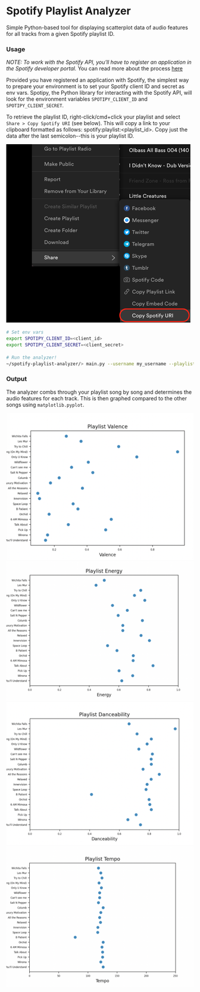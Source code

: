 # Spotify Playlist Analyzer
Simple Python-based tool for displaying scatterplot data of audio features for all tracks from a given Spotify playlist ID.

### Usage
*NOTE: To work with the Spotify API, you'll have to register an application in the Spotify developer portal.* You can read more about the process [here](https://developer.spotify.com/documentation/web-api/quick-start/#set-up-your-account)

Provided you have registered an application with Spotify, the simplest way to prepare your environment is to set your Spotify client ID and secret as env vars. Spotipy, the Python library for interacting with the Spotify API, will look for the environment variables `SPOTIPY_CLIENT_ID` and `SPOTIPY_CLIENT_SECRET`.

To retrieve the playlist ID, right-click/cmd+click your playlist and select `Share > Copy Spotify URI` (see below). This will copy a link to your clipboard formatted as follows: spotify:playlist:<playlist_id>. Copy just the data after the last semicolon--this is your playlist ID.

![Alt text](docs/img/playlist_id.png?raw=true "Retrieving Playlist ID")

```bash
# Set env vars
export SPOTIPY_CLIENT_ID=<client_id>
export SPOTIPY_CLIENT_SECRET=<client_secret>

# Run the analyzer!
~/spotify-playlist-analyzer/> main.py --username my_username --playlist playlist_id
```

### Output
The analyzer combs through your playlist song by song and determines the audio features for each track. This is then graphed compared to the other songs using `matplotlib.pyplot`.

![Alt text](docs/img/valence.png?raw=true "Valence")
![Alt text](docs/img/energy.png?raw=true "Energy")
![Alt text](docs/img/danceability.png?raw=true "Danceability")
![Alt text](docs/img/tempo.png?raw=true "Tempo")